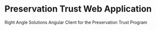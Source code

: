 # Preservation Trust Web Application
Right Angle Solutions Angular Client for the Preservation Trust Program
